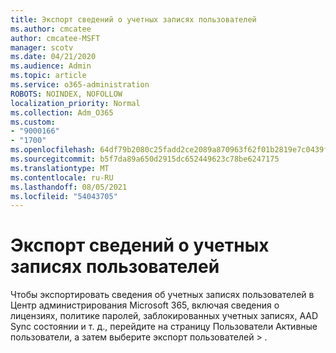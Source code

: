 ```yaml
---
title: Экспорт сведений о учетных записях пользователей
ms.author: cmcatee
author: cmcatee-MSFT
manager: scotv
ms.date: 04/21/2020
ms.audience: Admin
ms.topic: article
ms.service: o365-administration
ROBOTS: NOINDEX, NOFOLLOW
localization_priority: Normal
ms.collection: Adm_O365
ms.custom:
- "9000166"
- "1700"
ms.openlocfilehash: 64df79b2080c25fadd2ce2089a870963f62f01b2819e7c0439fe6d378fa7d048
ms.sourcegitcommit: b5f7da89a650d2915dc652449623c78be6247175
ms.translationtype: MT
ms.contentlocale: ru-RU
ms.lasthandoff: 08/05/2021
ms.locfileid: "54043705"
---
```

# <a name="export-user-account-information"></a>Экспорт сведений о учетных записях пользователей

Чтобы экспортировать сведения об учетных записях пользователей в Центр администрирования Microsoft 365, включая сведения о лицензиях, политике паролей, заблокированных учетных записях, AAD Sync состоянии и т. д., перейдите на страницу Пользователи Активные пользователи, а затем выберите экспорт пользователей  >  [](https://go.microsoft.com/fwlink/p/?linkid=834822) . 